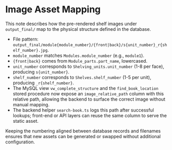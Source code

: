 # Image Asset Mapping

This note describes how the pre-rendered shelf images under `output_final/` map to the physical structure defined in the database.

- File pattern: `output_final/module{module_number}/{front|back}/s{unit_number}_r{shelf_number}.jpg`.
- `module_number` matches `Modules.module_number` (e.g., `module1`).
- `{front|back}` comes from `Module_parts.part_name`, lowercased.
- `unit_number` corresponds to `Shelving_units.unit_number` (1-8 per face), producing `s{unit_number}`.
- `shelf_number` corresponds to `Shelves.shelf_number` (1-5 per unit), producing `_r{shelf_number}`.
- The MySQL view `vw_complete_structure` and the `find_book_location` stored procedure now expose an `image_relative_path` column with this relative path, allowing the backend to surface the correct image without manual mapping.
- The backend helper `search-book.ts` logs this path after successful lookups; front-end or API layers can reuse the same column to serve the static asset.

Keeping the numbering aligned between database records and filenames ensures that new assets can be generated or swapped without additional configuration.
